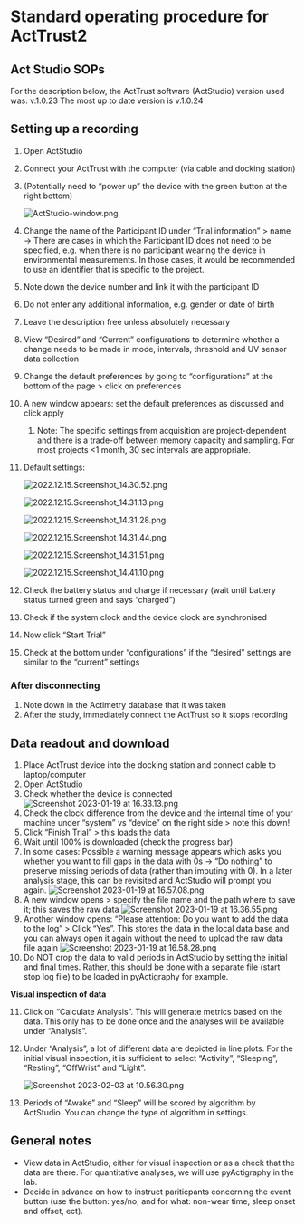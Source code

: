# Standard operating procedure for ActTrust2

## Act Studio SOPs

For the description below, the ActTrust software (ActStudio) version used was: v.1.0.23
The most up to date version is v.1.0.24

## Setting up a recording

1. Open ActStudio
2. Connect your ActTrust with the computer (via cable and docking station)
3. (Potentially need to “power up” the device with the green button at the right bottom)

   ![ActStudio-window.png](img/ActStudio-window.png)

4. Change the name of the Participant ID under “Trial information” > name
   -> There are cases in which the Participant ID does not need to be specified, e.g. when there is no participant wearing the device in environmental measurements. In those cases, it would be recommended to use an identifier that is specific to the project.
5. Note down the device number and link it with the participant ID
6. Do not enter any additional information, e.g. gender or date of birth
7. Leave the description free unless absolutely necessary
8. View “Desired” and “Current” configurations to determine whether a change needs to be made in mode, intervals, threshold and UV sensor data collection
9. Change the default preferences by going to “configurations” at the bottom of the page > click on preferences
10. A new window appears: set the default preferences as discussed and click apply
    1. Note: The specific settings from acquisition are project-dependent and there is a trade-off between memory capacity and sampling. For most projects <1 month, 30 sec intervals are appropriate.
11. Default settings:

    ![2022.12.15.Screenshot_14.30.52.png](img/2022.12.15.Screenshot_14.30.52.png)

    ![2022.12.15.Screenshot_14.31.13.png](img/2022.12.15.Screenshot_14.31.13.png)

    ![2022.12.15.Screenshot_14.31.28.png](img/2022.12.15.Screenshot_14.31.28.png)

    ![2022.12.15.Screenshot_14.31.44.png](img/2022.12.15.Screenshot_14.31.44.png)

    ![2022.12.15.Screenshot_14.31.51.png](img/2022.12.15.Screenshot_14.31.51.png)

    ![2022.12.15.Screenshot_14.41.10.png](img/2022.12.15.Screenshot_14.41.10.png)

12. Check the battery status and charge if necessary (wait until battery status turned green and says “charged”)
13. Check if the system clock and the device clock are synchronised
14. Now click “Start Trial”
15. Check at the bottom under “configurations” if the “desired” settings are similar to the “current” settings

### After disconnecting

1. Note down in the Actimetry database that it was taken
2. After the study, immediately connect the ActTrust so it stops recording

## Data readout and download

1. Place ActTrust device into the docking station and connect cable to laptop/computer
2. Open ActStudio
3. Check whether the device is connected
   ![Screenshot 2023-01-19 at 16.33.13.png](img/Screenshot_2023-01-19_at_16.33.13.png)
4. Check the clock difference from the device and the internal time of your machine under “system” vs “device” on the right side > note this down!
5. Click “Finish Trial” > this loads the data
6. Wait until 100% is downloaded (check the progress bar)
7. In some cases: Possible a warning message appears which asks you whether you want to fill gaps in the data with 0s -> “Do nothing” to preserve missing periods of data (rather than imputing with 0). In a later analysis stage, this can be revisited and ActStudio will prompt you again.
   ![Screenshot 2023-01-19 at 16.57.08.png](img/Screenshot_2023-01-19_at_16.57.08.png)
8. A new window opens > specify the file name and the path where to save it; this saves the raw data
   ![Screenshot 2023-01-19 at 16.36.55.png](img/Screenshot_2023-01-19_at_16.36.55.png)
9. Another window opens: “Please attention: Do you want to add the data to the log” > Click “Yes”. This stores the data in the local data base and you can always open it again without the need to upload the raw data file again
   ![Screenshot 2023-01-19 at 16.58.28.png](img/Screenshot_2023-01-19_at_16.58.28.png)
10. Do NOT crop the data to valid periods in ActStudio by setting the initial and final times. Rather, this should be done with a separate file (start stop log file) to be loaded in pyActigraphy for example.

**Visual inspection of data**

11. Click on “Calculate Analysis”. This will generate metrics based on the data. This only has to be done once and the analyses will be available under “Analysis”.
12. Under “Analysis”, a lot of different data are depicted in line plots. For the initial visual inspection, it is sufficient to select “Activity”, “Sleeping”, “Resting”, “OffWrist” and “Light”.

    ![Screenshot 2023-02-03 at 10.56.30.png](img/Screenshot_2023-02-03_at_10.56.30.png)

13. Periods of “Awake” and “Sleep” will be scored by algorithm by ActStudio. You can change the type of algorithm in settings.

## General notes

- View data in ActStudio, either for visual inspection or as a check that the data are there. For quantitative analyses, we will use pyActigraphy in the lab.
- Decide in advance on how to instruct pariticpants concerning the event button (use the button: yes/no; and for what: non-wear time, sleep onset and offset, ect).
